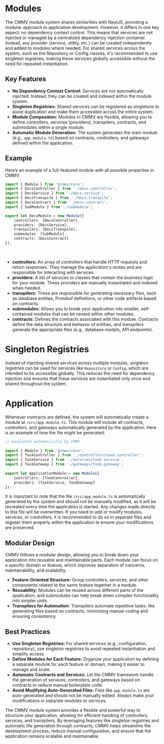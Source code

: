 # Modules

The CMMV module system shares similarities with NestJS, providing a modular approach to application development. However, it differs in one key aspect: no dependency context control. This means that services are not injected or managed by a centralized dependency injection container. Instead, any provider (service, utility, etc.) can be created independently and added to modules where needed. For shared services across the system, such as the Repository or Config classes, it's recommended to use singleton registries, making these services globally accessible without the need for repeated instantiation.

## Key Features

* **No Dependency Context Control:** Services are not automatically injected. Instead, they can be created and indexed within the module system.
* **Singleton Registries:** Shared services can be registered as singletons to avoid duplication and make them accessible across the entire system.
* **Module Composition:** Modules in CMMV are flexible, allowing you to define controllers, services (providers), transpilers, contracts, and submodules within a single module.
* **Automatic Module Generation:** The system generates the main module (e.g., ``app.module.ts``) based on contracts, controllers, and gateways defined within the application.

## Example

Here’s an example of a full-featured module with all possible properties in CMMV:

```typescript
import { Module } from '@cmmv/core';
import { DocsController } from './docs.controller';
import { DocsService } from './docs.service';
import { DocsTranspile } from './docs.transpile';
import { DocsContract } from './docs.contract';
import { SubModule } from './submodule';

export let DocsModule = new Module({
    controllers: [DocsController],
    providers: [DocsService],
    transpilers: [DocsTranspile],
    submodules: [SubModule],
    contracts: [DocsContract]
});
```

<br/>

* **controllers:** An array of controllers that handle HTTP requests and return responses. They manage the application's routes and are responsible for interacting with services.
* **providers:** A list of services or classes that contain the business logic for your module. These providers are manually instantiated and indexed when needed.
* **transpilers:** These are responsible for generating necessary files, such as database entities, Protobuf definitions, or other code artifacts based on contracts.
* **submodules:** Allows you to break your application into smaller, self-contained modules that can be nested within other modules.
* **contracts:** Defines the contracts associated with this module. Contracts define the data structure and behavior of entities, and transpilers generate the appropriate files (e.g., database models, API endpoints).

# Singleton Registries

Instead of injecting shared services across multiple modules, singleton registries can be used for services like ``Repository`` or ``Config``, which are intended to be accessible globally. This reduces the need for dependency injection and ensures that these services are instantiated only once and shared throughout the system.

# Application

Whenever contracts are defined, the system will automatically create a module at ``/src/app.module.ts``. This module will include all contracts, controllers, and gateways automatically generated by the application. Here is an example of how the file might be generated:

```typescript
// Generated automatically by CMMV
    
import { Module } from '@cmmv/core';
import { TaskController } from './controllers/task.controller';
import { TaskService } from './services/task.service';
import { TaskGateway } from './gateways/task.gateway';
    
export let ApplicationModule = new Module({
    controllers: [TaskController], 
    providers: [TaskService, TaskGateway] 
});
```

It is important to note that the file ``/src/app.module.ts`` is automatically generated by the system and should not be manually modified, as it will be recreated every time the application is started. Any changes made directly to this file will be overwritten. If you need to add or modify modules, services, or controllers, it is recommended to do so in separate files and register them properly within the application to ensure your modifications are preserved.

## Modular Design

CMMV follows a modular design, allowing you to break down your application into reusable and maintainable parts. Each module can focus on a specific domain or feature, which improves separation of concerns, maintainability, and scalability.

* **Feature-Oriented Structure:** Group controllers, services, and other components related to the same feature together in a module.
* **Reusability:** Modules can be reused across different parts of the application, and submodules can help break down complex functionality into simpler units.
* **Transpilers for Automation:** Transpilers automate repetitive tasks, like generating files based on contracts, minimizing manual coding and ensuring consistency.

## Best Practices

* **Use Singleton Registries:** For shared services (e.g., configuration, repository), use singleton registries to avoid repeated instantiation and simplify access.
* **Define Modules for Each Feature:** Organize your application by defining a separate module for each feature or domain, making it easier to manage and scale.
* **Automatic Contracts and Services:** Let the CMMV framework handle the generation of services, controllers, and gateways based on contracts to reduce manual boilerplate code.
* **Avoid Modifying Auto-Generated Files:** Files like ``app.module.ts`` are auto-generated and should not be manually edited. Always make your modifications in separate modules or services.

The CMMV module system provides a flexible and powerful way to structure your application, allowing for efficient handling of controllers, services, and transpilers. By leveraging features like singleton registries and automatic file generation through contracts, CMMV helps streamline the development process, reduce manual configuration, and ensure that the application remains scalable and maintainable.